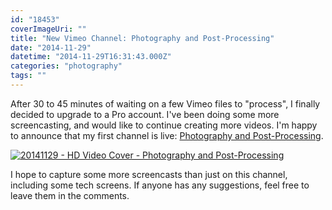 ```yaml
---
id: "18453"
coverImageUri: ""
title: "New Vimeo Channel: Photography and Post-Processing"
date: "2014-11-29"
datetime: "2014-11-29T16:31:43.000Z"
categories: "photography"
tags: ""
---
```


After 30 to 45 minutes of waiting on a few Vimeo files to "process", I finally decided to upgrade to a Pro account. I've been doing some more screencasting, and would like to continue creating more videos. I'm happy to announce that my first channel is live: [Photography and Post-Processing](http://bmtn.us/1y3eXTD "Photography and Post-Processing | Vimeo").

[![20141129 - HD Video Cover - Photography and Post-Processing](http://assets.brandonmartinez.com/brandonmartinez/2014/11/20141129-HD-Video-Cover-Photography-and-Post-Processing-2000x1125.jpg)](http://bmtn.us/1y3eXTD "Photography and Post-Processing | Vimeo")

I hope to capture some more screencasts than just on this channel, including some tech screens. If anyone has any suggestions, feel free to leave them in the comments.

